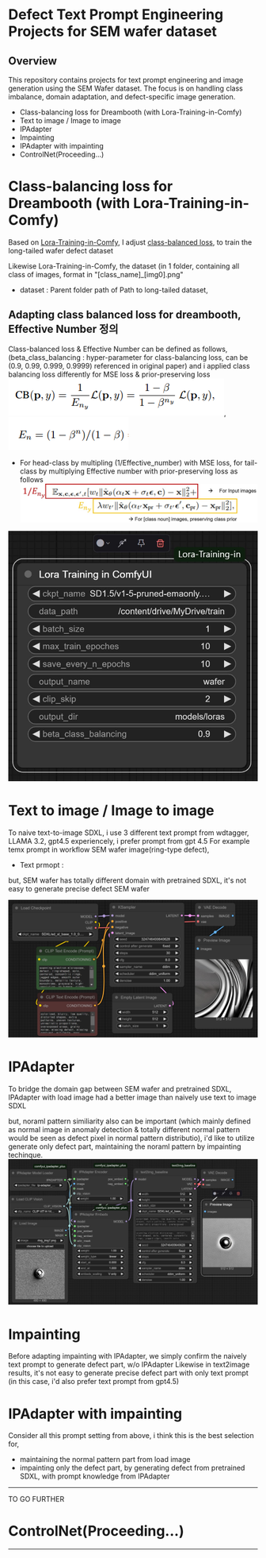 # Defect Text Prompt Engineering Projects for SEM wafer dataset
## Overview
This repository contains projects for text prompt engineering and image generation using the SEM Wafer dataset. The focus is on handling class imbalance, domain adaptation, and defect-specific image generation.

- Class-balancing loss for Dreambooth (with Lora-Training-in-Comfy)
- Text to image / Image to image
- IPAdapter
- Impainting
- IPAdapter with impainting
- ControlNet(Proceeding...)

# Class-balancing loss for Dreambooth (with Lora-Training-in-Comfy)

Based on [Lora-Training-in-Comfy](https://github.com/LarryJane491/Lora-Training-in-Comfy/tree/main), I adjust [class-balanced loss](https://arxiv.org/pdf/1901.05555), to train the long-tailed wafer defect dataset

Likewise Lora-Training-in-Comfy, the dataset (in 1 folder, containing all class of images, format in "[class_name]_[img0].png"
- dataset : Parent folder path of Path to long-tailed dataset,  

## Adapting class balanced loss for dreambooth, Effective Number 정의
Class-balanced loss & Effective Number can be defined as follows, (beta_class_balancing : hyper-parameter for class-balancing loss, can be (0.9, 0.99, 0.999, 0.9999) referenced in original paper)
and i applied class balancing loss differently for MSE loss & prior-preserving loss
![Class-balancing LORA](https://github.com/mshdjren/Comfyui_wafer/blob/main/results/loss.png), ![Class-balancing LORA](https://github.com/mshdjren/Comfyui_wafer/blob/main/results/samples.png)

- For head-class by multipling (1/Effective_number) with MSE loss, for tail-class by multiplying Effective number with prior-preserving loss as follows
![Class-balancing LORA](https://github.com/mshdjren/Comfyui_wafer/blob/main/results/class_balanced_loss_details.jpg)

![Class-balancing LORA](https://github.com/mshdjren/Comfyui_wafer/blob/main/results/class_balanced_loss_Lora.jpg)


# Text to image / Image to image
To naive text-to-image SDXL, i use 3 different text prompt from wdtagger, LLAMA 3.2, gpt4.5
experiencely, i prefer prompt from gpt 4.5
For example temx prompt in workflow SEM wafer image(ring-type defect),
- Text prmopt : 

but, SEM wafer has totally different domain with pretrained SDXL, it's not easy to generate precise defect SEM wafer 

![Text to image](https://github.com/mshdjren/Comfyui_wafer/blob/main/results/SDXL_text2image.jpg)

# IPAdapter
To bridge the domain gap between SEM wafer and pretrained SDXL, IPAdapter with load image had a better image than naively use text to image SDXL

but, noraml pattern similiarity also can be important (which mainly defined as normal image in anomaly detection & totally different normal pattern would be seen as defect pixel in normal pattern distributio),
i'd like to utilize generate only defect part, maintaining the noraml pattern by impainting techinque.
![IPAdapter](https://github.com/mshdjren/Comfyui_wafer/blob/main/results/SDXL_IPAdapter.jpg)

# Impainting
Before adapting impainting with IPAdapter, we simply confirm the naively text prompt to generate defect part, w/o IPAdapter
Likewise in text2image results, it's not easy to generate precise defect part with only text prompt (in this case, i'd also prefer text prompt from gpt4.5)

# IPAdapter with impainting
Consider all this prompt setting from above, i think this is the best selection for, 
- maintaining the normal pattern part from load image
- impainting only the defect part, by generating defect from pretrained SDXL, with prompt knowledge from IPAdapter
----

TO GO FURTHER
# ControlNet(Proceeding...)


----
